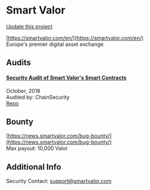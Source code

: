 
# Smart Valor

[Update this project](https://github.com/ConsenSys/blockchainSecurityDB/edit/master/projects/smart-valor.json)
  
[https://smartvalor.com/en/](https://smartvalor.com/en/)<br>
Europe's premier digital asset exchange


## Audits



#### [Security Audit of Smart Valor's Smart Contracts](https://github.com/ChainSecurity/audits/blob/master/ChainSecurity_SmartValor.pdf)

October, 2018<br>
Audited by: ChainSecurity<br>
[Repo](https://github.com/smartvalor/valor-membership/tree/master/contracts/membership)<br>
      

  

## Bounty

[https://news.smartvalor.com/bug-bounty/](https://news.smartvalor.com/bug-bounty/)<br>
Max payout: 10,000 Valor


## Additional Info

Security Contact: support@smartvalor.com
